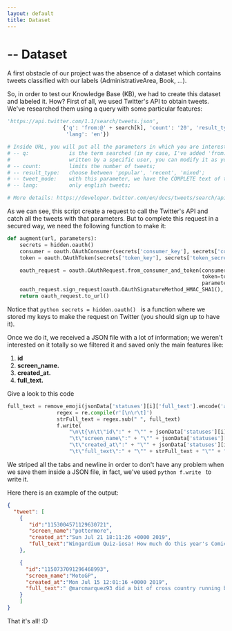 ```yaml
---
layout: default
title: Dataset
---
```

# -- Dataset

A first obstacle of our project was the absence of a dataset which contains tweets classified with our labels (AdministrativeArea, Book, ...).

So, in order to test our Knowledge Base (KB), we had to create this dataset and labeled it.
How? First of all, we used Twitter's API to obtain tweets. We've researched them using a query with some particular features:

```python
'https://api.twitter.com/1.1/search/tweets.json',
                  {'q': 'from:@' + search[k], 'count': '20', 'result_type': 'popular', 'tweet_mode': 'extended',
                   'lang': 'en'})

# Inside URL, you will put all the parameters in which you are interested:
# -- q:             is the term searched (in my case, I've added 'from:@' because I wanted all the tweets
#                   written by a specific user, you can modify it as you like);
# -- count:         limits the number of tweets;
# -- result_type:   choose between 'popular', 'recent', 'mixed';
# -- tweet_mode:    with this parameter, we have the COMPLETE text of the tweet, otherwise, limited by 120 chars;
# -- lang:          only english tweets;

# More details: https://developer.twitter.com/en/docs/tweets/search/api-reference/get-search-tweets.html
```

As we can see, this script create a request to call the Twitter's API and catch all the tweets with that parameters. But to complete this request in a secured way, we need the following function to make it:

```python
def augment(url, parameters):
    secrets = hidden.oauth()
    consumer = oauth.OAuthConsumer(secrets['consumer_key'], secrets['consumer_secret'])
    token = oauth.OAuthToken(secrets['token_key'], secrets['token_secret'])

    oauth_request = oauth.OAuthRequest.from_consumer_and_token(consumer,
                                                               token=token, http_method='GET', http_url=url,
                                                               parameters=parameters)
    oauth_request.sign_request(oauth.OAuthSignatureMethod_HMAC_SHA1(), consumer, token)
    return oauth_request.to_url()
```

Notice that ```python secrets = hidden.oauth() ``` is a function where we stored my keys to make the request on Twitter (you should sign up to have it).

Once we do it, we received a JSON file with a lot of information; we weren't interested on it totally so we filtered it and saved only the main features like:

1. **id**
2. **screen_name.**
3. **created_at.**
4. **full_text.**

Give a look to this code
```python
full_text = remove_emoji(jsonData['statuses'][i]['full_text'].encode('ascii', 'ignore'))
                regex = re.compile(r'[\n\r\t]')
                strFull_text = regex.sub(" ", full_text)
                f.write(
                    "\n\t{\n\t\"id\":" + "\"" + jsonData['statuses'][i]['id_str'] + "\"" + "," +
                    "\t\"screen_name\":" + "\"" + jsonData['statuses'][i]['user']['screen_name'] + "\"" + "," +
                    "\t\"created_at\":" + "\"" + jsonData['statuses'][i]['created_at'] + "\"" + "," +
                    "\t\"full_text\":" + "\"" + strFull_text + "\"" + "}\n")
```
We striped all the tabs and newline in order to don't have any problem when we save them inside a JSON file, in fact, we've used ```python f.write ``` to write it.

Here there is an example of the output:
```JSON
{
  "tweet": [
    {
       "id":"1153004571129630721",
       "screen_name":"pottermore",
       "created_at":"Sun Jul 21 18:11:26 +0000 2019",
       "full_text":"Wingardium Quiz-iosa! How much do this year's Comic Con attendees know about Harry Potter? Cursed Child's Nicholas Podany took to the streets of San Diego to find out. #SDCC2019 https:t.cogH5zB9BWUm"
    },

    {
      "id":"1150737091296468993",
      "screen_name":"MotoGP",
      "created_at":"Mon Jul 15 12:01:16 +0000 2019",
      "full_text":" @marcmarquez93 did a bit of cross country running back in Argentina   The reigning World Champion seems to do a lot of running   #MotoGP https:t.coLYikFuOOB0"
    }
	]
}
```

That it's all! :D
